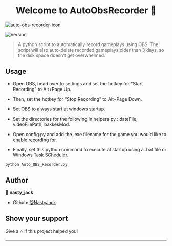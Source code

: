 <h1 align="center">Welcome to AutoObsRecorder 👋</h1>

![auto-obs-recorder-icon](https://github.com/NastyJack/AutoObsRecorder/assets/44137857/da0eb4c4-4b1a-4058-bdaa-edea40b7796c)

<p>
  <img alt="Version" src="https://img.shields.io/badge/version-1.0.0-blue.svg?cacheSeconds=2592000" />
</p>



> A python script to automatically record gameplays using OBS. The script will also auto-delete recorded gameplays older than 3 days, so the disk space doesn't get overwhelmed.

## Usage

* Open OBS, head over to settings and set the hotkey for "Start Recording" to Alt+Page Up.

* Then, set the hotkey for "Stop Recording" to Alt+Page Down.

* Set OBS to always start at windows startup.

* Set the directories for the following in helpers.py : dateFile, videoFilePath, bakkesMod.

* Open config.py and add the .exe filename for the game you would like to enable recording for.

* Finally, set this python command to execute at startup using a .bat file or Windows Task SCheduler.


```sh
python Auto_OBS_Recorder.py
```

## Author

👤 **nasty_jack**

* Github: [@NastyJack](https://github.com/NastyJack)

## Show your support

Give a ⭐️ if this project helped you!

***
